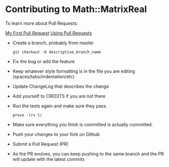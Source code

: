 # Contributing to Math::MatrixReal

To learn more about Pull Requests:

[My First Pull Request](https://github.com/CPAN-PRC/resources/wiki/My-first-Pull-Request)
[Using Pull Requests](https://help.github.com/articles/using-pull-requests/)

* Create a branch, probably from master

  ```git checkout -b descriptive_branch_name```
  
* Fix the bug or add the feature
* Keep whatever style formatting is in the file you are editing (spaces/tabs/indentation/etc)
* Update ChangeLog that describes the change
* Add yourself to CREDITS if you are not there
* Run the tests again and make sure they pass.

  ```prove -lrv t/```
  
* Make sure everything you think is committed is actually committed.
* Push your changes to your fork on Github
* Submit a Pull Request (PR)
* As the PR evolves, you can keep pushing to the same branch and the PR will update with the latest commits
